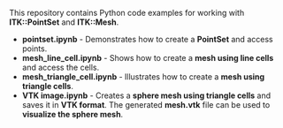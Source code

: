This repository contains Python code examples for working with **ITK::PointSet** and **ITK::Mesh**.

- **pointset.ipynb** - Demonstrates how to create a **PointSet** and access points.
- **mesh_line_cell.ipynb** - Shows how to create a **mesh using line cells** and access the cells.
- **mesh_triangle_cell.ipynb** - Illustrates how to create a **mesh using triangle cells**.
- **VTK image.ipynb** - Creates a **sphere mesh using triangle cells** and saves it in **VTK format**. The generated **mesh.vtk** file can be used to **visualize the sphere mesh**.
